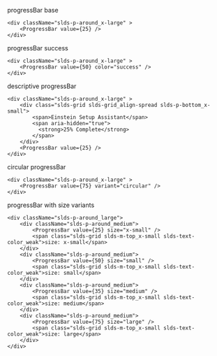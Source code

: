 progressBar base

    <div className="slds-p-around_x-large" >
        <ProgressBar value={25} /> 
    </div>
   

progressBar success

    <div className="slds-p-around_x-large" >
        <ProgressBar value={50} color="success" /> 
    </div>


descriptive progressBar

    <div className="slds-p-around_x-large" >
        <div class="slds-grid slds-grid_align-spread slds-p-bottom_x-small">
            <span>Einstein Setup Assistant</span>
            <span aria-hidden="true">
              <strong>25% Complete</strong>
            </span>
        </div>
        <ProgressBar value={25} /> 
    </div>


circular progressBar

    <div className="slds-p-around_x-large" >
        <ProgressBar value={75} variant="circular" />
    </div>


progressBar with size variants

    <div className="slds-p-around_large">
        <div className="slds-p-around_medium">
            <ProgressBar value={25} size="x-small" />
            <span class="slds-grid slds-m-top_x-small slds-text-color_weak">size: x-small</span>
        </div>
        <div className="slds-p-around_medium">
            <ProgressBar value={50} size="small" />
            <span class="slds-grid slds-m-top_x-small slds-text-color_weak">size: small</span>
        </div>
        <div className="slds-p-around_medium">
            <ProgressBar value={35} size="medium" />
            <span class="slds-grid slds-m-top_x-small slds-text-color_weak">size: medium</span>
        </div>
        <div className="slds-p-around_medium">
            <ProgressBar value={75} size="large" />
            <span class="slds-grid slds-m-top_x-small slds-text-color_weak">size: large</span>
        </div>
    </div>